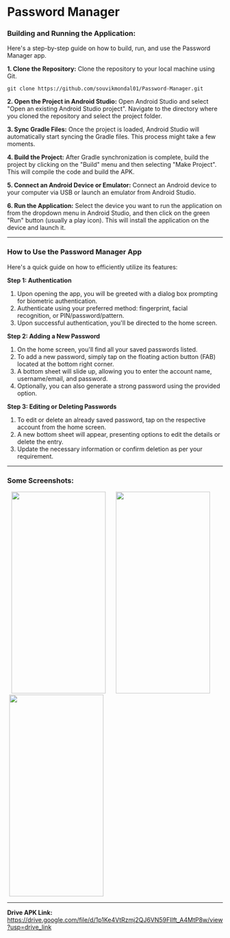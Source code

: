 # Password Manager 
### Building and Running the Application:
Here's a step-by-step guide on how to build, run, and use the Password Manager app.

**1. Clone the Repository:** 
Clone the repository to your local machine using Git.
```
git clone https://github.com/souvikmondal01/Password-Manager.git

```
**2. Open the Project in Android Studio:** 
Open Android Studio and select "Open an existing Android Studio project". Navigate to the directory where you cloned the repository and select the project folder.

**3. Sync Gradle Files:** 
Once the project is loaded, Android Studio will automatically start syncing the Gradle files. This process might take a few moments.

**4. Build the Project:** 
After Gradle synchronization is complete, build the project by clicking on the "Build" menu and then selecting "Make Project". This will compile the code and build the APK.

**5. Connect an Android Device or Emulator:** 
Connect an Android device to your computer via USB or launch an emulator from Android Studio.

**6. Run the Application:** 
Select the device you want to run the application on from the dropdown menu in Android Studio, and then click on the green "Run" button (usually a play icon). This will install the application on the device and launch it.

---
### How to Use the Password Manager App
Here's a quick guide on how to efficiently utilize its features:

**Step 1: Authentication** 
1. Upon opening the app, you will be greeted with a dialog box prompting for biometric authentication.
2. Authenticate using your preferred method: fingerprint, facial recognition, or PIN/password/pattern.
3. Upon successful authentication, you'll be directed to the home screen.

**Step 2: Adding a New Password** 
1. On the home screen, you'll find all your saved passwords listed.
2. To add a new password, simply tap on the floating action button (FAB) located at the bottom right corner.
3. A bottom sheet will slide up, allowing you to enter the account name, username/email, and password.
4. Optionally, you can also generate a strong password using the provided option.

**Step 3: Editing or Deleting Passwords**
1. To edit or delete an already saved password, tap on the respective account from the home screen.
2. A new bottom sheet will appear, presenting options to edit the details or delete the entry.
3. Update the necessary information or confirm deletion as per your requirement.

---

### Some Screenshots:

<img src="https://github.com/mondal-souvik/test_readme/assets/100204863/b672e046-2030-4486-9380-0e1b2261dd99" height="470" width="220" hspace="10">
<img src="https://github.com/mondal-souvik/test_readme/assets/100204863/6945d43b-776b-4f84-8a1b-b0332c4c0227" height="470" width="220" hspace="10">
<img src="https://github.com/mondal-souvik/test_readme/assets/100204863/9f2a2e4a-e154-42ac-b885-2da70546d12b" height="470" width="220" hspace="5">

---

**Drive APK Link:** https://drive.google.com/file/d/1p1Ke4VtRzmj2QJ6VN59FIlft_A4MtP8w/view?usp=drive_link
